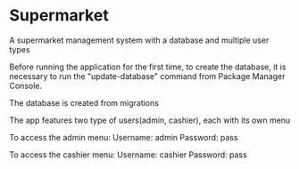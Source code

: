 # Supermarket
A supermarket management system with a database and multiple user types

Before running the application for the first time, to create the database, 
it is necessary to run the "update-database" command from Package Manager Console.

The database is created from migrations

The app features two type of users(admin, cashier), each with its own menu

To access the admin menu:
Username: admin
Password: pass

To access the cashier menu:
Username: cashier
Password: pass